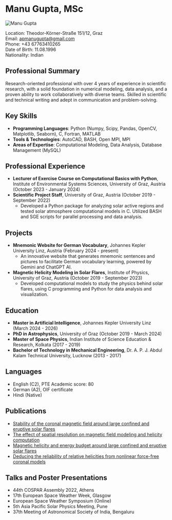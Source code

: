 
# Manu Gupta, MSc

![Manu Gupta](https://drive.google.com/file/d/1kYjHvKRUEXs3jOUa6Ml_Oxt4JKBZS20r/view?usp=sharing)

Location: Theodor-Körner-Straße 151/12, Graz  
Email: [apmanugupta@gmail.com](mailto:apmanugupta@gmail.com)  
Phone: +43 67763410265  
Date of Birth: 11.08.1996  
Nationality: Indian

## Professional Summary

Research-oriented professional with over 4 years of experience in scientific research, with a solid foundation in numerical modeling, data analysis, and a proven ability to work collaboratively with diverse teams. Skilled in scientific and technical writing and adept in communication and problem-solving.

## Key Skills

- **Programming Languages**: Python (Numpy, Scipy, Pandas, OpenCV, Matplotlib, Seaborn), C, Fortran, MATLAB
- **Tools & Technologies**: AutoCAD, BASH, Open MPI, MPI
- **Areas of Expertise**: Computational Modeling, Data Analysis, Database Management (MySQL)

## Professional Experience

- **Lecturer of Exercise Course on Computational Basics with Python**, Institute of Environmental Systems Sciences, University of Graz, Austria (October 2023 - January 2024)
- **Scientific Project Staff**, University of Graz, Austria (October 2019 - September 2022)
  - Developed a Python package for analyzing solar active regions and tested solar atmosphere computational models in C. Utilized BASH and SGE scripts for parallel processing and data analysis.

## Projects

- **Mnemonic Website for German Vocabulary**, Johannes Kepler University Linz, Austria (February 2024 - present)
  - An innovative website that generates mnemonic sentences and pictures to facilitate German vocabulary learning, powered by Gemini and ChatGPT AI.
- **Magnetic Helicity Modeling in Solar Flares**, Institute of Physics, University of Graz, Austria (October 2019 - September 2023)
  - Developed computational models to study the physics behind solar flares, using C programming and Python for data analysis and visualization.

## Education

- **Master in Artificial Intelligence**, Johannes Kepler University Linz (March 2024 - 2026)
- **PhD in Astrophysics**, University of Graz (October 2019 - March 2024)
- **Master of Space Physics**, Indian Institute of Science Education & Research, Kolkata (2017 - 2019)
- **Bachelor of Technology in Mechanical Engineering**, Dr. A. P. J. Abdul Kalam Technical University, Lucknow (2013 - 2017)

## Languages

- English (C2), PTE Academic score: 80
- German (A2), OIF certificate
- Hindi (Native)

## Publications

- [Stability of the coronal magnetic field around large confined and eruptive solar flares](https://doi.org/10.48550/arXiv.2402.12254)
- [The effect of spatial resolution on magnetic field modeling and helicity computation](https://doi.org/10.1051/0004-6361/202243222)
- [Magnetic helicity and energy budget around large confined and eruptive solar flares](https://arxiv.org/abs/2106.08781)
- [Deducing the reliability of relative helicities from nonlinear force-free coronal models](https://doi.org/10.1051/0004-6361/202038921)

## Talks and Poster Presentations

- 44th COSPAR Assembly 2022, Athens
- 17th European Space Weather Week, Glasgow
- European Space Weather Symposium (Online)
- 5th Asia Pacific Solar Physics Meeting, Pune
- 37th Meeting of Astronomical Society of India, Bengaluru
```
